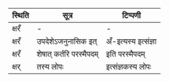 | स्थिति | सूत्र | टिप्पणी |
| ----- | ------- | ------ |
| क्षरँ | - | - |
| क्षरँ | उपदेशेऽजनुनासिक इत् | अँ-इत्यस्य इत्संज्ञा |
| क्षरँ | शेषात् कर्तरि परस्मैपदम् | इति परस्मैपदम् |
| क्षर् | तस्य लोपः | इत्संज्ञकस्य लोपः |
